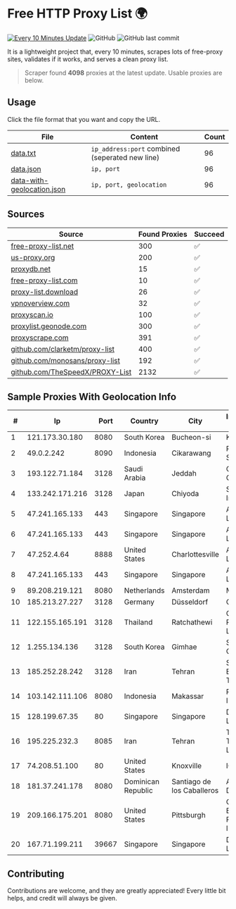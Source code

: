 
# Free HTTP Proxy List 🌍

[![Every 10 Minutes Update](https://github.com/mertguvencli/http-proxy-list/actions/workflows/main.yml/badge.svg?branch=main)](https://github.com/mertguvencli/http-proxy-list/actions/workflows/main.yml)
![GitHub](https://img.shields.io/github/license/mertguvencli/http-proxy-list)
![GitHub last commit](https://img.shields.io/github/last-commit/mertguvencli/http-proxy-list)

It is a lightweight project that, every 10 minutes, scrapes lots of free-proxy sites, validates if it works, and serves a clean proxy list.


> Scraper found **4098** proxies at the latest update. Usable proxies are below.

## Usage

Click the file format that you want and copy the URL.


|File|Content|Count|
|----|-------|-----|
|[data.txt](https://raw.githubusercontent.com/mertguvencli/http-proxy-list/main/proxy-list/data.txt)|`ip_address:port` combined (seperated new line)|96|
|[data.json](https://raw.githubusercontent.com/mertguvencli/http-proxy-list/main/proxy-list/data.json)|`ip, port`|96|
|[data-with-geolocation.json](https://raw.githubusercontent.com/mertguvencli/http-proxy-list/main/proxy-list/data-with-geolocation.json)|`ip, port, geolocation`|96|

## Sources

|Source|Found Proxies|Succeed|
|------|-------------|-------|
|[free-proxy-list.net](https://free-proxy-list.net)|300|✅|
|[us-proxy.org](https://www.us-proxy.org)|200|✅|
|[proxydb.net](http://proxydb.net)|15|✅|
|[free-proxy-list.com](https://free-proxy-list.com/?page=&port=&type%5B%5D=http&type%5B%5D=https&up_time=0&search=Search)|10|✅|
|[proxy-list.download](https://www.proxy-list.download/HTTP)|26|✅|
|[vpnoverview.com](https://vpnoverview.com/privacy/anonymous-browsing/free-proxy-servers)|32|✅|
|[proxyscan.io](https://www.proxyscan.io)|100|✅|
|[proxylist.geonode.com](https://proxylist.geonode.com/api/proxy-list?limit=300&page=1&sort_by=lastChecked&sort_type=desc&protocols=http,https)|300|✅|
|[proxyscrape.com](https://api.proxyscrape.com/v2/?request=displayproxies&protocol=http&timeout=10000&country=all&ssl=all&anonymity=all)|391|✅|
|[github.com/clarketm/proxy-list](https://raw.githubusercontent.com/clarketm/proxy-list/master/proxy-list-raw.txt)|400|✅|
|[github.com/monosans/proxy-list](https://raw.githubusercontent.com/monosans/proxy-list/main/proxies/http.txt)|192|✅|
|[github.com/TheSpeedX/PROXY-List](https://raw.githubusercontent.com/TheSpeedX/PROXY-List/master/http.txt)|2132|✅|


## Sample Proxies With Geolocation Info

|#|Ip|Port|Country|City|Internet Service Provider|
|-|--|----|-------|----|-------------------------|
|1|121.173.30.180|8080|South Korea|Bucheon-si|Korea Telecom|
|2|49.0.2.242|8090|Indonesia|Cikarawang|PT Usaha Adi Sanggoro|
|3|193.122.71.184|3128|Saudi Arabia|Jeddah|Oracle Corporation|
|4|133.242.171.216|3128|Japan|Chiyoda|SAKURA Internet Inc.|
|5|47.241.165.133|443|Singapore|Singapore|Alibaba.com LLC|
|6|47.241.165.133|443|Singapore|Singapore|Alibaba.com LLC|
|7|47.252.4.64|8888|United States|Charlottesville|Alibaba.com LLC|
|8|47.241.165.133|443|Singapore|Singapore|Alibaba.com LLC|
|9|89.208.219.121|8080|Netherlands|Amsterdam|My.com B.V.|
|10|185.213.27.227|3128|Germany|Düsseldorf|Contabo GmbH|
|11|122.155.165.191|3128|Thailand|Ratchathewi|CAT Telecom Public Company Limited|
|12|1.255.134.136|3128|South Korea|Gimhae|SK Broadband Co Ltd|
|13|185.252.28.242|3128|Iran|Tehran|Shabakeh Ertebatat Artak Towseeh LTD|
|14|103.142.111.106|8080|Indonesia|Makassar|PT. HIPERNET INDODATA|
|15|128.199.67.35|80|Singapore|Singapore|DigitalOcean, LLC|
|16|195.225.232.3|8085|Iran|Tehran|TS Information Technology Limited|
|17|74.208.51.100|80|United States|Knoxville|IONOS SE|
|18|181.37.241.178|8080|Dominican Republic|Santiago de los Caballeros|Altice Dominicana S.A.|
|19|209.166.175.201|8080|United States|Pittsburgh|CONTINENTAL BROADBAND PENNSYLVANIA, INC.|
|20|167.71.199.211|39667|Singapore|Singapore|DigitalOcean, LLC|



## Contributing

Contributions are welcome, and they are greatly appreciated! Every
little bit helps, and credit will always be given.

